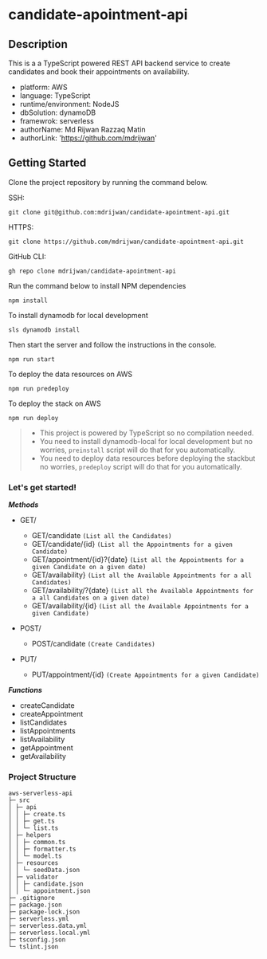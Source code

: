 # candidate-apointment-api

## Description

This is a a TypeScript powered REST API backend service to create candidates and book their appointments on availability.

- platform: AWS
- language: TypeScript
- runtime/environment: NodeJS
- dbSolution: dynamoDB
- framewrok: serverless
- authorName: Md Rijwan Razzaq Matin
- authorLink: 'https://github.com/mdrijwan'

## Getting Started

Clone the project repository by running the command below.

SSH:
```
git clone git@github.com:mdrijwan/candidate-apointment-api.git
```

HTTPS:
```
git clone https://github.com/mdrijwan/candidate-apointment-api.git
```

GitHub CLI:
```
gh repo clone mdrijwan/candidate-apointment-api
```

Run the command below to install NPM dependencies

```
npm install
```

To install dynamodb for local development

```
sls dynamodb install
```

Then start the server and follow the instructions in the console.

```
npm run start
```

To deploy the data resources on AWS
```
npm run predeploy
```

To deploy the stack on AWS
```
npm run deploy
```

>- This project is powered by TypeScript so no compilation needed.
>- You need to install dynamodb-local for local development but no worries, `preinstall` script will do that for you automatically.
>- You need to deploy data resources before deploying the stackbut no worries, `predeploy` script will do that for you automatically.

### Let's get started!

***Methods***
- GET/
  + GET/candidate `(List all the Candidates)`
  + GET/candidate/{id} `(List all the Appointments for a given Candidate)`
  + GET/appointment/{id}?{date} `(List all the Appointments for a given Candidate on a given date)`
  + GET/availability} `(List all the Available Appointments for a all Candidates)`
  + GET/availability/?{date} `(List all the Available Appointments for a all Candidates on a given date)`
  + GET/availability/{id} `(List all the Available Appointments for a given Candidate)`
 
- POST/
  + POST/candidate `(Create Candidates)`
   
- PUT/
  + PUT/appointment/{id} `(Create Appointments for a given Candidate)`

***Functions***
- createCandidate
- createAppointment
- listCandidates
- listAppointments
- listAvailability
- getAppointment
- getAvailability


### Project Structure

```
aws-serverless-api
├─ src
│ ├─ api
│ │ ├─ create.ts
│ │ ├─ get.ts
│ │ └─ list.ts
│ ├─ helpers
│ │ ├─ common.ts
│ │ ├─ formatter.ts
│ │ └─ model.ts
│ ├─ resources
│ │ └─ seedData.json
│ ├─ validator
│ │ ├─ candidate.json
│ │ └─ appointment.json
├─ .gitignore
├─ package.json
├─ package-lock.json
├─ serverless.yml
├─ serverless.data.yml
├─ serverless.local.yml
├─ tsconfig.json
└─ tslint.json

```
